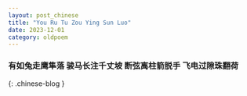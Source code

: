 ```yaml
---
layout: post_chinese
title: "You Ru Tu Zou Ying Sun Luo"
date: 2023-12-01
category: oldpoem
---
```


### 有如兔走鹰隼落 骏马长注千丈坡 断弦离柱箭脱手 飞电过隙珠翻荷
{: .chinese-blog }